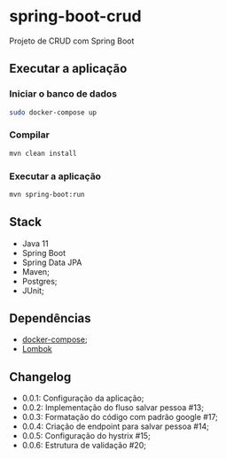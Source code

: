 # spring-boot-crud
Projeto de CRUD com Spring Boot

## Executar a aplicação
### Iniciar o banco de dados
```bash
sudo docker-compose up
```
### Compilar
```bash
mvn clean install
```
### Executar a aplicação
```bash
mvn spring-boot:run
```

## Stack
* Java 11
* Spring Boot
* Spring Data JPA
* Maven;
* Postgres;
* JUnit;

## Dependências
* [docker-compose](https://docs.docker.com/compose/install/#install-compose);
* [Lombok](https://projectlombok.org/)


## Changelog
- 0.0.1: Configuração da aplicação;
- 0.0.2: Implementação do fluso salvar pessoa #13;
- 0.0.3: Formatação do código com padrão google #17;
- 0.0.4: Criação de endpoint para salvar pessoa #14;
- 0.0.5: Configuração do hystrix #15;
- 0.0.6: Estrutura de validação #20;
